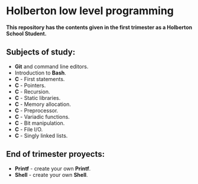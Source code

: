 # Holberton low level programming

**This repository has the contents given in the first trimester as a Holberton School Student.**

## Subjects of study:
- **Git** and command line editors.
- Introduction to **Bash**.
- **C** - First statements.
- **C** - Pointers.
- **C** - Recursion.
- **C** - Static libraries.
- **C** - Memory allocation.
- **C** - Preprocessor.
- **C** - Variadic functions.
- **C** - Bit manipulation.
- **C** - File I/O.
- **C** - Singly linked lists.

## End of trimester proyects:
- **Printf** - create your own **Printf**.
- **Shell** - create your own **Shell**.
